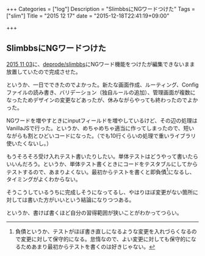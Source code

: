 +++
Categories = ["log"]
Description = "SlimbbsにNGワードつけた"
Tags = ["slim"]
Title = "2015 12 17"
date = "2015-12-18T22:41:19+09:00"

+++

## SlimbbsにNGワードつけた
[2015 11 03](http://deprode.net/log/logs/2015-11-03/)に、[deprode/slimbbs](https://github.com/deprode/slimbbs)にNGワード機能をつけたが編集できないまま放置していたので完成させた。

というか、一日でできたのでよかった。新たな画面作成、ルーティング、Configファイルの読み書き、バリデーション（独自ルールの追加）、管理画面が複数になったためデザインの変更などあったが、休みながらやっても終わったのでよかった。

NGワードを増やすときにinputフィールドを増やしているけど、その辺の処理はVanillaJSで行った。というか、めちゃめちゃ適当に作ってしまったので、短いながらも割とひどいコードになった。（でも10行くらいの処理で重いライブラリ使いたくないし。）

もうそろそろ受け入れテスト書いたりしたい。単体テストはどうやって書いたらいいんだろう。というか、単体テスト書くときにコードをテスタブルにしてからテストするので、あまりよくない。最初からテストを書くと即負債[^1]になるし、タイミングがよくわからない。

[^1]: 負債というか、テストがほぼ書き直しになるような変更を入れづらくなるので変更に対して保守的になる。怠惰なので、よい変更に対しても保守的になるためあまり最初からテストを書くのは好きじゃない。

そうこうしているうちに完成しそうになってるし、やはりほぼ変更がない箇所に対しては書いた方がいいという結論になりつつある。

というか、書けば書くほど自分の習得範囲が狭いことがわかってつらい。